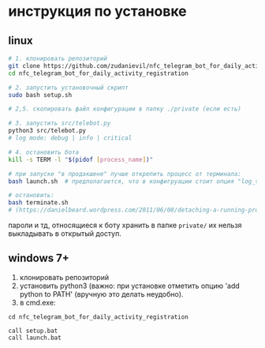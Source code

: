 # инструкция по установке
## linux
```bash
# 1. клонировать репозиторий
git clone https://github.com/zudanievil/nfc_telegram_bot_for_daily_activity_registration
cd nfc_telegram_bot_for_daily_activity_registration

# 2. запустить установочный скрипт
sudo bash setup.sh

# 2,5. скопировать файл конфигурации в папку ./private (если есть)

# 3. запустить src/telebot.py
python3 src/telebot.py
# log mode: debug | info | critical

# 4. остановить бота
kill -s TERM -l "$(pidof [process_name])"

# при запуске "в продакшене" лучше открепить процесс от терминала:
bash launch.sh  # предполагается, что в конфигруации стоит опция "log_to_console": false

# остановить:
bash terminate.sh
# (https://danielbeard.wordpress.com/2011/06/08/detaching-a-running-process-from-a-bash-shell/)
 ```
 пароли и тд, относящиеся к боту хранить в папке `private/` их нельзя выкладывать в открытый доступ.

## windows 7+
1. клонировать репозиторий
2. установить python3 (важно: при установке отметить опцию 'add python to PATH' (вручную это делать неудобно).
3. в cmd.exe: 
```cmd.exe
cd nfc_telegram_bot_for_daily_activity_registration

call setup.bat
call launch.bat

```
